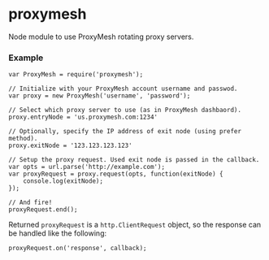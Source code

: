 # proxymesh
Node module to use ProxyMesh rotating proxy servers.

### Example
```
var ProxyMesh = require('proxymesh');

// Initialize with your ProxyMesh account username and passwod.
var proxy = new ProxyMesh('username', 'password');

// Select which proxy server to use (as in ProxyMesh dashbaord).
proxy.entryNode = 'us.proxymesh.com:1234'

// Optionally, specify the IP address of exit node (using prefer method).
proxy.exitNode = '123.123.123.123'

// Setup the proxy request. Used exit node is passed in the callback.
var opts = url.parse('http://example.com');
var proxyRequest = proxy.request(opts, function(exitNode) {
    console.log(exitNode);
});

// And fire!
proxyRequest.end();
```

Returned `proxyRequest` is a `http.ClientRequest` object, so the response can be handled like the following:
```
proxyRequest.on('response', callback);
```
